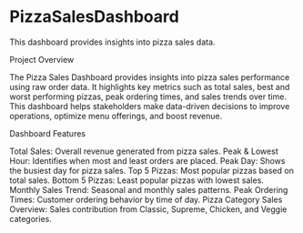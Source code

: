 # PizzaSalesDashboard
This dashboard provides insights into pizza sales data.

Project Overview

The Pizza Sales Dashboard provides insights into pizza sales performance using raw order data. It highlights key metrics such as total sales, best and worst performing pizzas, peak ordering times, and sales trends over time. This dashboard helps stakeholders make data-driven decisions to improve operations, optimize menu offerings, and boost revenue.

Dashboard Features

Total Sales: Overall revenue generated from pizza sales.
Peak & Lowest Hour: Identifies when most and least orders are placed.
Peak Day: Shows the busiest day for pizza sales.
Top 5 Pizzas: Most popular pizzas based on total sales.
Bottom 5 Pizzas: Least popular pizzas with lowest sales.
Monthly Sales Trend: Seasonal and monthly sales patterns.
Peak Ordering Times: Customer ordering behavior by time of day.
Pizza Category Sales Overview: Sales contribution from Classic, Supreme, Chicken, and Veggie categories.
